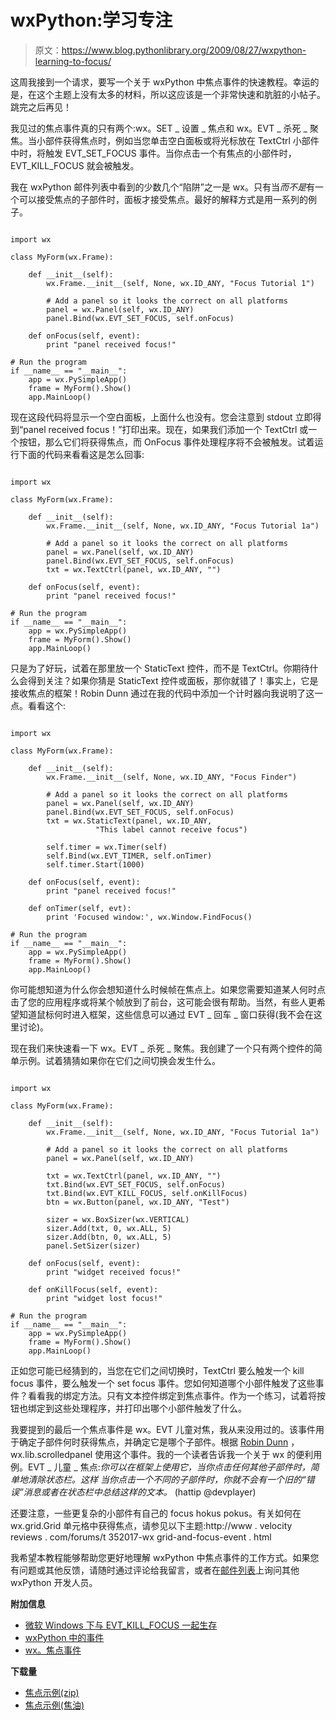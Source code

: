 # wxPython:学习专注

> 原文：<https://www.blog.pythonlibrary.org/2009/08/27/wxpython-learning-to-focus/>

这周我接到一个请求，要写一个关于 wxPython 中焦点事件的快速教程。幸运的是，在这个主题上没有太多的材料，所以这应该是一个非常快速和肮脏的小帖子。跳完之后再见！

我见过的焦点事件真的只有两个:wx。SET _ 设置 _ 焦点和 wx。EVT _ 杀死 _ 聚焦。当小部件获得焦点时，例如当您单击空白面板或将光标放在 TextCtrl 小部件中时，将触发 EVT_SET_FOCUS 事件。当你点击一个有焦点的小部件时，EVT_KILL_FOCUS 就会被触发。

我在 wxPython 邮件列表中看到的少数几个“陷阱”之一是 wx。只有当*而不是*有一个可以接受焦点的子部件时，面板才接受焦点。最好的解释方式是用一系列的例子。

```

import wx

class MyForm(wx.Frame):

    def __init__(self):
        wx.Frame.__init__(self, None, wx.ID_ANY, "Focus Tutorial 1")

        # Add a panel so it looks the correct on all platforms
        panel = wx.Panel(self, wx.ID_ANY)
        panel.Bind(wx.EVT_SET_FOCUS, self.onFocus)        

    def onFocus(self, event):
        print "panel received focus!"

# Run the program
if __name__ == "__main__":
    app = wx.PySimpleApp()
    frame = MyForm().Show()
    app.MainLoop()

```

现在这段代码将显示一个空白面板，上面什么也没有。您会注意到 stdout 立即得到“panel received focus！”打印出来。现在，如果我们添加一个 TextCtrl 或一个按钮，那么它们将获得焦点，而 OnFocus 事件处理程序将不会被触发。试着运行下面的代码来看看这是怎么回事:

```

import wx

class MyForm(wx.Frame):

    def __init__(self):
        wx.Frame.__init__(self, None, wx.ID_ANY, "Focus Tutorial 1a")

        # Add a panel so it looks the correct on all platforms
        panel = wx.Panel(self, wx.ID_ANY)
        panel.Bind(wx.EVT_SET_FOCUS, self.onFocus)
        txt = wx.TextCtrl(panel, wx.ID_ANY, "")

    def onFocus(self, event):
        print "panel received focus!"

# Run the program
if __name__ == "__main__":
    app = wx.PySimpleApp()
    frame = MyForm().Show()
    app.MainLoop()

```

只是为了好玩，试着在那里放一个 StaticText 控件，而不是 TextCtrl。你期待什么会得到关注？如果你猜是 StaticText 控件或面板，那你就错了！事实上，它是接收焦点的框架！Robin Dunn 通过在我的代码中添加一个计时器向我说明了这一点。看看这个:

```

import wx

class MyForm(wx.Frame):

    def __init__(self):
        wx.Frame.__init__(self, None, wx.ID_ANY, "Focus Finder")

        # Add a panel so it looks the correct on all platforms
        panel = wx.Panel(self, wx.ID_ANY)
        panel.Bind(wx.EVT_SET_FOCUS, self.onFocus)
        txt = wx.StaticText(panel, wx.ID_ANY, 
                   "This label cannot receive focus")

        self.timer = wx.Timer(self)
        self.Bind(wx.EVT_TIMER, self.onTimer)
        self.timer.Start(1000)

    def onFocus(self, event):
        print "panel received focus!"

    def onTimer(self, evt):
        print 'Focused window:', wx.Window.FindFocus()

# Run the program
if __name__ == "__main__":
    app = wx.PySimpleApp()
    frame = MyForm().Show()
    app.MainLoop()

```

你可能想知道为什么你会想知道什么时候帧在焦点上。如果您需要知道某人何时点击了您的应用程序或将某个帧放到了前台，这可能会很有帮助。当然，有些人更希望知道鼠标何时进入框架，这些信息可以通过 EVT _ 回车 _ 窗口获得(我不会在这里讨论)。

现在我们来快速看一下 wx。EVT _ 杀死 _ 聚焦。我创建了一个只有两个控件的简单示例。试着猜猜如果你在它们之间切换会发生什么。

```

import wx

class MyForm(wx.Frame):

    def __init__(self):
        wx.Frame.__init__(self, None, wx.ID_ANY, "Focus Tutorial 1a")

        # Add a panel so it looks the correct on all platforms
        panel = wx.Panel(self, wx.ID_ANY)

        txt = wx.TextCtrl(panel, wx.ID_ANY, "")
        txt.Bind(wx.EVT_SET_FOCUS, self.onFocus)
        txt.Bind(wx.EVT_KILL_FOCUS, self.onKillFocus)
        btn = wx.Button(panel, wx.ID_ANY, "Test")

        sizer = wx.BoxSizer(wx.VERTICAL)
        sizer.Add(txt, 0, wx.ALL, 5)
        sizer.Add(btn, 0, wx.ALL, 5)
        panel.SetSizer(sizer)

    def onFocus(self, event):
        print "widget received focus!"

    def onKillFocus(self, event):
        print "widget lost focus!"

# Run the program
if __name__ == "__main__":
    app = wx.PySimpleApp()
    frame = MyForm().Show()
    app.MainLoop()

```

正如您可能已经猜到的，当您在它们之间切换时，TextCtrl 要么触发一个 kill focus 事件，要么触发一个 set focus 事件。您如何知道哪个小部件触发了这些事件？看看我的绑定方法。只有文本控件绑定到焦点事件。作为一个练习，试着将按钮也绑定到这些处理程序，并打印出哪个小部件触发了什么。

我要提到的最后一个焦点事件是 wx。EVT 儿童对焦，我从来没用过的。该事件用于确定子部件何时获得焦点，并确定它是哪个子部件。根据 [Robin Dunn](http://wxpython.org/blog/) ，wx.lib.scrolledpanel 使用这个事件。我的一个读者告诉我一个关于 wx 的便利用例。EVT _ 儿童 _ 焦点:*你可以在框架上使用它，当你点击任何其他子部件时，简单地清除状态栏。这样
当你点击一个不同的子部件时，你就不会有一个旧的“错误”消息或者在状态栏中总结这样的文本。* (hattip @devplayer)

还要注意，一些更复杂的小部件有自己的 focus hokus pokus。有关如何在 wx.grid.Grid 单元格中获得焦点，请参见以下主题:http://www . velocity reviews . com/forums/t 352017-wx grid-and-focus-event . html

我希望本教程能够帮助您更好地理解 wxPython 中焦点事件的工作方式。如果您有问题或其他反馈，请随时通过评论给我留言，或者在[邮件列表](http://wxpython.org/maillist.php)上询问其他 wxPython 开发人员。

**附加信息**

*   [微软 Windows 下与 EVT_KILL_FOCUS 一起生存](http://wiki.wxpython.org/Surviving%20with%20wxEVT%20KILL%20FOCUS%20under%20Microsoft%20Windows)
*   [wxPython 中的事件](http://zetcode.com/wxpython/events/)
*   [wx。焦点事件](http://www.wxpython.org/docs/api/wx.FocusEvent-class.html)

**下载量**

*   [焦点示例(zip)](https://www.blog.pythonlibrary.org/wp-content/uploads/2009/08/focusExamples.zip)
*   [焦点示例(焦油)](https://www.blog.pythonlibrary.org/wp-content/uploads/2009/08/focusExamples.tar)